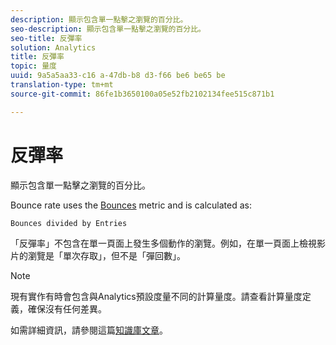 ```yaml
---
description: 顯示包含單一點擊之瀏覽的百分比。
seo-description: 顯示包含單一點擊之瀏覽的百分比。
seo-title: 反彈率
solution: Analytics
title: 反彈率
topic: 量度
uuid: 9a5a5aa33-c16 a-47db-b8 d3-f66 be6 be65 be
translation-type: tm+mt
source-git-commit: 86fe1b3650100a05e52fb2102134fee515c871b1

---
```



# 反彈率

顯示包含單一點擊之瀏覽的百分比。

Bounce rate uses the [Bounces](../../../components/c-variables/c-metrics/metrics-bounces.md#concept_2A92D575504E4522B860AB44B0621593) metric and is calculated as:

`Bounces divided by Entries`

「反彈率」不包含在單一頁面上發生多個動作的瀏覽。例如，在單一頁面上檢視影片的瀏覽是「單次存取」，但不是「彈回數」。

>[!NOTE]
>
>現有實作有時會包含與Analytics預設度量不同的計算量度。請查看計算量度定義，確保沒有任何差異。

如需詳細資訊，請參閱這篇[知識庫文章](https://marketing.adobe.com/resources/help/en_US/home/index.html#kb-analytics-comparing-bounces-and-single-access)。
